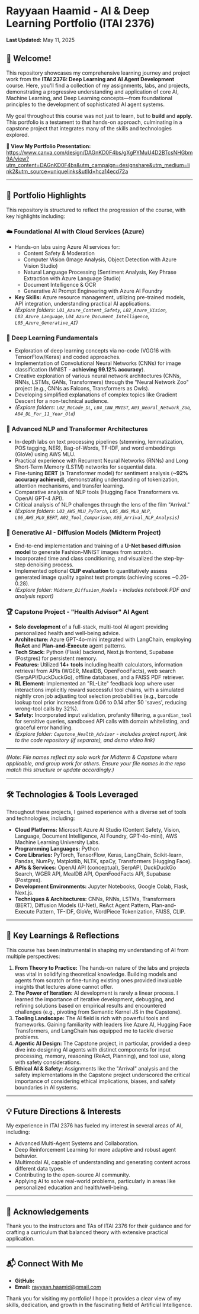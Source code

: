 # Rayyaan Haamid - AI & Deep Learning Portfolio (ITAI 2376)

**Last Updated:** May 11, 2025

## 👋 Welcome!

This repository showcases my comprehensive learning journey and project work from the **ITAI 2376: Deep Learning and AI Agent Development** course. Here, you'll find a collection of my assignments, labs, and projects, demonstrating a progressive understanding and application of core AI, Machine Learning, and Deep Learning concepts—from foundational principles to the development of sophisticated AI agent systems.

My goal throughout this course was not just to learn, but to **build** and **apply**. This portfolio is a testament to that hands-on approach, culminating in a capstone project that integrates many of the skills and technologies explored.

**🔗 View My Portfolio Presentation:** https://www.canva.com/design/DAGnKD0F4bs/gXgPYMuU4D2BTcsNHGbm9A/view?utm_content=DAGnKD0F4bs&utm_campaign=designshare&utm_medium=link2&utm_source=uniquelinks&utlId=hca14ecd72a

---

## 🌟 Portfolio Highlights

This repository is structured to reflect the progression of the course, with key highlights including:

### ☁️ Foundational AI with Cloud Services (Azure)
- Hands-on labs using Azure AI services for:
    - Content Safety & Moderation
    - Computer Vision (Image Analysis, Object Detection with Azure Vision Studio)
    - Natural Language Processing (Sentiment Analysis, Key Phrase Extraction with Azure Language Studio)
    - Document Intelligence & OCR
    - Generative AI Prompt Engineering with Azure AI Foundry
- **Key Skills:** Azure resource management, utilizing pre-trained models, API integration, understanding practical AI applications.
- *(Explore folders: `L01_Azure_Content_Safety`, `L02_Azure_Vision`, `L03_Azure_Language`, `L04_Azure_Document_Intelligence`, `L05_Azure_Generative_AI`)*

### 🧠 Deep Learning Fundamentals
- Exploration of deep learning concepts via no-code (VGG16 with TensorFlow/Keras) and coded approaches.
- Implementation of Convolutional Neural Networks (CNNs) for image classification (MNIST - **achieving 99.12% accuracy**).
- Creative exploration of various neural network architectures (CNNs, RNNs, LSTMs, GANs, Transformers) through the "Neural Network Zoo" project (e.g., CNNs as Falcons, Transformers as Owls).
- Developing simplified explanations of complex topics like Gradient Descent for a non-technical audience.
- *(Explore folders: `L02_NoCode_DL`, `L04_CNN_MNIST`, `A03_Neural_Network_Zoo`, `A04_DL_For_11_Year_Old`)*

### 💬 Advanced NLP and Transformer Architectures
- In-depth labs on text processing pipelines (stemming, lemmatization, POS tagging, NER), Bag-of-Words, TF-IDF, and word embeddings (GloVe) using AWS MLU.
- Practical experience with Recurrent Neural Networks (RNNs) and Long Short-Term Memory (LSTM) networks for sequential data.
- Fine-tuning **BERT** (a Transformer model) for sentiment analysis (**~92% accuracy achieved**), demonstrating understanding of tokenization, attention mechanisms, and transfer learning.
- Comparative analysis of NLP tools (Hugging Face Transformers vs. OpenAI GPT-4 API).
- Critical analysis of NLP challenges through the lens of the film "Arrival."
- *(Explore folders: `L03_AWS_MLU_PyTorch`, `L05_AWS_MLU_NLP`, `L06_AWS_MLU_BERT`, `A02_Tool_Comparison`, `A05_Arrival_NLP_Analysis`)*

### 🎨 Generative AI - Diffusion Models (Midterm Project)
- End-to-end implementation and training of a **U-Net based diffusion model** to generate Fashion-MNIST images from scratch.
- Incorporated time and class conditioning, and visualized the step-by-step denoising process.
- Implemented optional **CLIP evaluation** to quantitatively assess generated image quality against text prompts (achieving scores ~0.26-0.28).
- *(Explore folder: `Midterm_Diffusion_Models` - includes notebook PDF and analysis report)*

### 🏆 Capstone Project - "Health Advisor" AI Agent
- **Solo development** of a full-stack, multi-tool AI agent providing personalized health and well-being advice.
- **Architecture:** Azure GPT-4o-mini integrated with LangChain, employing **ReAct** and **Plan-and-Execute** agent patterns.
- **Tech Stack:** Python (Flask) backend, Next.js frontend, Supabase (Postgres) for persistent memory.
- **Features:** Utilized **14+ tools** including health calculators, information retrieval from APIs (WGER, MealDB, OpenFoodFacts), web search (SerpAPI/DuckDuckGo), offline databases, and a FAISS PDF retriever.
- **RL Element:** Implemented an "RL-Lite" feedback loop where user interactions implicitly reward successful tool chains, with a simulated nightly cron job adjusting tool selection probabilities (e.g., barcode lookup tool prior increased from 0.06 to 0.14 after 50 'saves', reducing wrong-tool calls by 32%).
- **Safety:** Incorporated input validation, profanity filtering, a `guardian_tool` for sensitive queries, sandboxed API calls with domain whitelisting, and graceful error handling.
- *(Explore folder: `Capstone_Health_Advisor` - includes project report, link to the code repository (if separate), and demo video link)*

---

*(Note: File names reflect my solo work for Midterm & Capstone where applicable, and group work for others. Ensure your file names in the repo match this structure or update accordingly.)*

---

## 🛠️ Technologies & Tools Leveraged

Throughout these projects, I gained experience with a diverse set of tools and technologies, including:

- **Cloud Platforms:** Microsoft Azure AI Studio (Content Safety, Vision, Language, Document Intelligence, AI Foundry, GPT-4o-mini), AWS Machine Learning University Labs.
- **Programming Languages:** Python
- **Core Libraries:** PyTorch, TensorFlow, Keras, LangChain, Scikit-learn, Pandas, NumPy, Matplotlib, NLTK, spaCy, Transformers (Hugging Face).
- **APIs & Services:** OpenAI API (conceptual), SerpAPI, DuckDuckGo Search, WGER API, MealDB API, OpenFoodFacts API, Supabase (Postgres).
- **Development Environments:** Jupyter Notebooks, Google Colab, Flask, Next.js.
- **Techniques & Architectures:** CNNs, RNNs, LSTMs, Transformers (BERT), Diffusion Models (U-Net), ReAct Agent Pattern, Plan-and-Execute Pattern, TF-IDF, GloVe, WordPiece Tokenization, FAISS, CLIP.

---

## 🚀 Key Learnings & Reflections

This course has been instrumental in shaping my understanding of AI from multiple perspectives:

1.  **From Theory to Practice:** The hands-on nature of the labs and projects was vital in solidifying theoretical knowledge. Building models and agents from scratch or fine-tuning existing ones provided invaluable insights that lectures alone cannot offer.
2.  **The Power of Iteration:** AI development is rarely a linear process. I learned the importance of iterative development, debugging, and refining solutions based on empirical results and encountered challenges (e.g., pivoting from Semantic Kernel JS in the Capstone).
3.  **Tooling Landscape:** The AI field is rich with powerful tools and frameworks. Gaining familiarity with leaders like Azure AI, Hugging Face Transformers, and LangChain has equipped me to tackle diverse problems.
4.  **Agentic AI Design:** The Capstone project, in particular, provided a deep dive into designing AI agents with distinct components for input processing, memory, reasoning (ReAct, Planning), and tool use, along with safety considerations.
5.  **Ethical AI & Safety:** Assignments like the "Arrival" analysis and the safety implementations in the Capstone project underscored the critical importance of considering ethical implications, biases, and safety boundaries in AI systems.

---

## 💡 Future Directions & Interests

My experience in ITAI 2376 has fueled my interest in several areas of AI, including:

- Advanced Multi-Agent Systems and Collaboration.
- Deep Reinforcement Learning for more adaptive and robust agent behavior.
- Multimodal AI, capable of understanding and generating content across different data types.
- Contributing to the open-source AI community.
- Applying AI to solve real-world problems, particularly in areas like personalized education and health/well-being.

---

## 🙏 Acknowledgements

Thank you to the instructors and TAs of ITAI 2376 for their guidance and for crafting a curriculum that balanced theory with extensive practical application.

---

## 📬 Connect With Me

- **GitHub:**
- **Email:** rayyaan.haamid@gmail.com

Thank you for visiting my portfolio! I hope it provides a clear view of my skills, dedication, and growth in the fascinating field of Artificial Intelligence.
